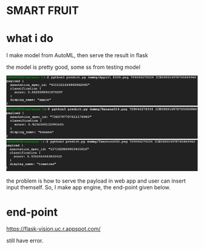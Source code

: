 # SMART FRUIT

# what i do
I make model from AutoML, then serve the result in flask

the model is pretty good, some ss from testing model

![apple](./img/apple.jpg)
![banana](./img/banana.jpg)
![tomat](./img/ptomat.jpg)

the problem is how to serve the payload in web app and user can insert input themself. So, I make app engine, the end-point given below.

# end-point
https://flask-vision.uc.r.appspot.com/

still have error.